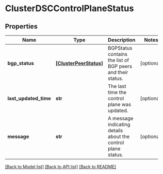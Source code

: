 # ClusterDSCControlPlaneStatus

## Properties
Name | Type | Description | Notes
------------ | ------------- | ------------- | -------------
**bgp_status** | [**[ClusterPeerStatus]**](ClusterPeerStatus.md) | BGPStatus contains the list of BGP peers and their status. | [optional] 
**last_updated_time** | **str** | The last time the control plane was updated. | [optional] 
**message** | **str** | A message indicating details about the control plane status. | [optional] 

[[Back to Model list]](../README.md#documentation-for-models) [[Back to API list]](../README.md#documentation-for-api-endpoints) [[Back to README]](../README.md)


